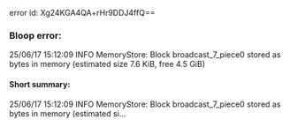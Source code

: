 error id: Xg24KGA4QA+rHr9DDJ4ffQ==
### Bloop error:

25/06/17 15:12:09 INFO MemoryStore: Block broadcast_7_piece0 stored as bytes in memory (estimated size 7.6 KiB, free 4.5 GiB)
#### Short summary: 

25/06/17 15:12:09 INFO MemoryStore: Block broadcast_7_piece0 stored as bytes in memory (estimated si...